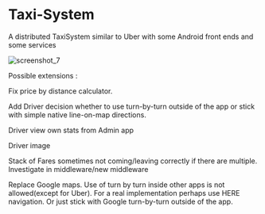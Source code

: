 # Taxi-System
A distributed TaxiSystem similar to Uber with some Android front ends and some services

![screenshot_7](https://user-images.githubusercontent.com/17848747/52914459-ba2efb80-32c8-11e9-9e4a-3d5581fc2a8e.png)

Possible extensions :

Fix price by distance calculator.

Add Driver decision whether to use turn-by-turn outside of the app or stick with simple native line-on-map directions.

Driver view own stats from Admin app

Driver image

Stack of Fares sometimes not coming/leaving correctly if there are multiple. Investigate in middleware/new middleware

Replace Google maps. Use of turn by turn inside other apps is not allowed(except for Uber). For a real implementation perhaps use HERE navigation. Or just stick with Google turn-by-turn outside of the app.
